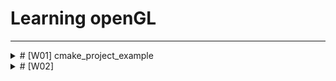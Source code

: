 # Learning openGL

---
<details>
  <summary># [W01] cmake_project_example</summary>

- I learned how to set up OpenGL on an M1 MacBook.
- CMake will be used for configuring and building projects.
- I will create a `CMakeLists.txt` file and configure and build the project using the command palette in VSCode.
- OpenGL will be compiled with Xcode (Apple supports OpenGL up to version 4.1).

## What should I learn this week?
In this chapter, I will set up my OpenGL environment on an M1 Mac running macOS.

I will use VSCode to progress in coding for graphics programming.

## Setup
Some extensions are needed in VSCode.

1. C/C++ extension.
2. ~~C/C++ Intellisense~~: Deprecated. It was merged into the C/C++ extension.
3. CMake.
4. CMake Tools.

## Compilation
On macOS, OpenGL has been officially deprecated. So, I will use OpenGL 3.3 to study computer graphics.
(I heard OpenGL 4.6 was released, but Apple supports only up to 4.1.)

Additionally, I need **Xcode** to compile OpenGL code.

## CMake
It surprised me! At 42 Seoul, I had to manually type all the `Makefile` commands to compile the source code and generate the executable file.
With CMake, it automatically creates the build directory and `Makefile` with just one action.

### CMakeLists.txt
This is a recipe to create the build directory. We can set the following points:

- Define build targets (e.g., `add_executable`, `add_library`).
- Set compiler options and link options.
- Find external libraries (`find_package`).
- Set installation rules.

In this chapter, I created a `CMakeLists.txt` like the one below:

```cmake
# Set minimum version of CMake
cmake_minimum_required(VERSION 3.14)

# Set variable PROJECT_NAME as cmake_project_example and specify C++ version
set(PROJECT_NAME cmake_project_example)
set(CMAKE_CXX_STANDARD 17)

# Define the project. The project() command sets the project name and language version.
project(${PROJECT_NAME})

# Add executable file for ${PROJECT_NAME} using src/main.cpp
add_executable(${PROJECT_NAME} src/main.cpp)
```

### Configuration & Build
In this class, I use the command palette for "CMake: Configure" and "CMake: Build".

1. **Configuration**  
   In this step, the `CMakeLists.txt` is processed, creating the build system (like a `Makefile`), and setting up the environment for the compiler, platform, etc.

2. **Build**  
   The sources are compiled, and object files are linked. All requested targets (libraries, executables, etc.) are built.

In our source code, `main.cpp`, we print "Hello, World!" to stdout. When we execute the built executable, we can see "Hello, World!" printed in the console.


</details>

<details>
<summary> # [W02] </summary>
## including external library by using cmake

## add GLFW DEPENDENCY 
- openGL is just an API for graphic. 
- it doesn't have a features like making window, creating and connect surface, and connecting keyboard, mouse on windnow.

for these utilities, we need **GLFW** library.
it will be included by cmake. It is easy to connect to our project.

### At cmake file to add external library dependency
<details><summary> Dependency.cmake file </summary>
```
# include on below means we want to add a external project.
# this time, include can help for us to use a ExternalProject_Add feature.
include(ExternalProejct)

# on below, setting the variables about dependency.
set(DEP_INSTALL_DIR ${PROJECT_BINARY_DIR}/install)
set(DEP_INCLUDE_DIR ${DEP_INSTALL_DIR}/include)
set(DEP_LIB_DIR ${DEP_INSTALL_DIR}/lib)

# ExternalProject_Add function make connection between our project and external git project. automatically external project will be made by cmake. and we also setting the cmake option of external project.

ExternalProject_Add(
	dep_glfw
	GIT_REPOSITORY "https://github.com/glfw/glfw.git"
	GIT_TAG "3.3.3"
	GIT_SHALLOW 1
	UPDATE_COMMAND ""
	PATCH_COMMAND ""
	TEST_COMMAND ""
	CMAKE_ARGS
		-DCMAKE_INSTALL_PREFIX=${DEP_INSTALL_DIR}
		-DGLFW_BIULD_EXAMPLES=OFF 
		-DGLFW_BUILD_TESTS=OFF
		-DGLFW_BUILD_DOCS=OFF # 해당 옵션들은 glfw 깃에 들어가서 CMakeLists.txt에 적혀있다. -D 플래그를 통해 해당 옵션들을 수정해주는것.
	)

# setting DEP_@@@@ variables as ${DEP_@@@@} + ###.
# adding dependency list and library file list.
set(DEP_LIST ${DEP_LIST} dep_glfw)
set(DEP_LIBS ${DEP_LIBS} glfw3)
```
</details>

if you want to include external libraries, Separate the cmake file CMakeLists.txt and Dependency.cmake. it will be more useful to control the external and the internal(my project).

above code is also typed in *dependency.cmake* file.

if the code separated to two files, you should include the external dependency on your CMakeLists.txt.

```
# On CMakeLists.txt, include dependency.cmake
include(Dependency.cmake)

# Setting the directories having headers, libraries.
# In order, 
# location of header files → set the headers that will be used for code by compiler.
# location of library → 링커가 필요한 라이브러리 파일을 찾을 수 있도록 지정.
# set using library → 실제로 컴파일할 때 링커가 참조할 라이브러리를 명시.
target_include_directories(${PROJECT_NAME} PUBLIC ${DEP_INCLUDE_DIR})
target_link_directories(${PROJECT_NAME} PUBLIC ${DEP_LIB_DIR})
target_link_libraries(${PROJECT_NAME} PUBLIC ${DEP_LIBS})
```

On CmakeLists.txt, we can set the information about window.

```
# glfw window setting information
set(WINDOW_NAME "Hello, OpenGL!")
set(WINDOW_WIDTH 960)
set(WINDOW_HEIGHT 540)

# it is same with "#define WINDOW_NAME "HELLO OPENGL"
# it replace to define macro.
target_compile_definitions(${PROJECT_NAME} PUBLIC
	WINDOW_NAME="${WINDOW_NAME}"
	WINDOW_WIDTH=${WINDOW_WIDTH}
	WINDOW_HEIGHT=${WINDOW_HEIGHT}
	)

# Dependency files (${DEP_LIST}) have to be built before the my project.
add_dependencies(${PROJECT_NAME} ${DEP_LIST})
```

as i mentioned, I've used macOS. it need to explicitly link the framework we need.

on dependency.cmake,
```
if (APPLE)
    find_library(COCOA_FRAMEWORK Cocoa)
    find_library(IOKIT_FRAMEWORK IOKit)
    find_library(COREFOUNDATION_FRAMEWORK CoreFoundation)

    target_link_libraries(${PROJECT_NAME} PUBLIC
        ${COCOA_FRAMEWORK}
        ${IOKIT_FRAMEWORK}
        ${COREFOUNDATION_FRAMEWORK}
		${OPENGL_FRAMEWORK}
    )
endif()
```

1. Cocoa:
- Framework for construction user interface.

2. IOKit:
- Framework for the work associated with hardware.
- interaction with external devices, Monitoring the hardware status.
- display, keyboard, mouse, etc.

3. CoreFoundation:
- Framework for low level data struction, and utilites.
- provide some tools like basic data type, string, date, collection(array, dictionary, etc.)
- It helps interaction between the other framework of macOS to provide various data types and algorithms.


## adding glad dependency
same above.

but, you need to include glad header former than glfw.
because glfw use the function pointer of glad, you should include glad for the loading of the openGL function pointer.


## Let's booting the window.

1. glfwInit()
it is the function that initialize glfw library.
The first step for using glfw.

2. glfwWindowHint()
this function gives information about window setting.
It makes window by using the hint we give delivered by glfwWindowHint().
It can contain the GLFW_CONTEXT_VERSION, openGL profile, forward_compat, etc.

3. glfwCreateWindow
Let's create the window we want.
the five parameters contain window width, height, name, etc.

4. glfwMakeContextCurrent()
it select the window that we want to work.
the window delivered by arguments. then the window will be selected current context.

5. gladLoadGLLoader()
This function load the openGL function to the process that delivered by argument.

acutally the function pointer that return the process address will be delivered.

after the gladLoadGLLoader(), we can use the openGL functions.

6. glfwWindowShouldClose()
this function return boolean data means the window should close.
we use this function to looping.

7. glfwPollEvents()
this function checked the event happened in window.
keyboard, mouse event can be polled.

8. glfwTerminate()
close the glfw library.

in this flow, we can add the functions for graphics.
- glClearColor(), glClear() : make the background as the color we choose.

- glfwSwapBuffers() : by using buffer swap, we can express the picture more smoothly

- glfwSetFramebufferSizeCallback()
- glfwSetKeyCallback()
: these callback functions will act on loops. the event happened, callback function activate and return something.

![callback function working](./attachedFiles/image.png)

- glViewport(0, 0, width, height)
this function set the window that will be draw. 
0, 0 means the left - down side point.
width, height means the window size.

if the window size was changed, glViewport should call to set the window again.
</details>

---
